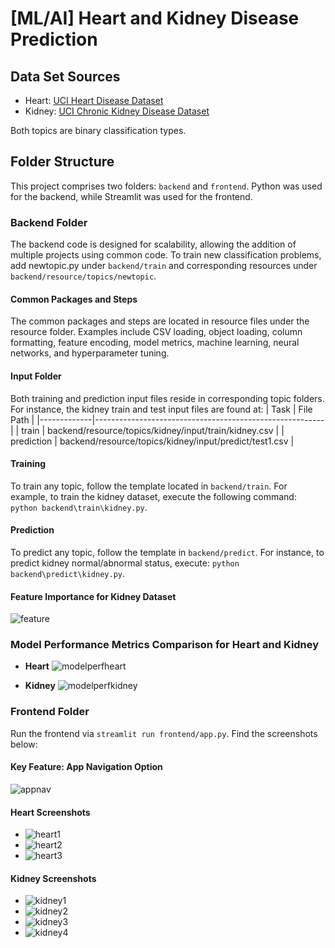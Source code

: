 # [ML/AI] Heart and Kidney Disease Prediction

## Data Set Sources
- Heart: [UCI Heart Disease Dataset](https://archive.ics.uci.edu/dataset/45/heart+disease)
- Kidney: [UCI Chronic Kidney Disease Dataset](https://archive.ics.uci.edu/dataset/336/chronic+kidney+disease)

Both topics are binary classification types.

## Folder Structure
This project comprises two folders: `backend` and `frontend`. Python was used for the backend, while Streamlit was used for the frontend.

### Backend Folder
The backend code is designed for scalability, allowing the addition of multiple projects using common code. To train new classification problems, add newtopic.py under `backend/train` and corresponding resources under `backend/resource/topics/newtopic`.

#### Common Packages and Steps
The common packages and steps are located in resource files under the resource folder. Examples include CSV loading, object loading, column formatting, feature encoding, model metrics, machine learning, neural networks, and hyperparameter tuning.

#### Input Folder
Both training and prediction input files reside in corresponding topic folders. For instance, the kidney train and test input files are found at:
| Task        | File Path                                               |
|-------------|---------------------------------------------------------|
| train       | backend/resource/topics/kidney/input/train/kidney.csv   |
| prediction  | backend/resource/topics/kidney/input/predict/test1.csv  |

#### Training
To train any topic, follow the template located in `backend/train`. For example, to train the kidney dataset, execute the following command: `python backend\train\kidney.py`.

#### Prediction
To predict any topic, follow the template in `backend/predict`. For instance, to predict kidney normal/abnormal status, execute: `python backend\predict\kidney.py`.

#### Feature Importance for Kidney Dataset
  ![feature](https://github.com/iamjr15/Heart-and-Kidney-Disease-Prediction/assets/48449428/03e75f57-7c0c-4cae-861b-c44cd9de5d4c)

### Model Performance Metrics Comparison for Heart and Kidney
- **Heart**
  ![modelperfheart](https://github.com/iamjr15/Heart-and-Kidney-Disease-Prediction/assets/48449428/f3ff1bdd-4085-472c-a493-c7a923930658)
  
- **Kidney**
  ![modelperfkidney](https://github.com/iamjr15/Heart-and-Kidney-Disease-Prediction/assets/48449428/d43622ee-fcef-4328-b9d1-c443ca2dceea)

### Frontend Folder
Run the frontend via `streamlit run frontend/app.py`. Find the screenshots below:

#### Key Feature: App Navigation Option
![appnav](https://github.com/iamjr15/Heart-and-Kidney-Disease-Prediction/assets/48449428/d35bb6fb-dce8-4211-8eca-b6608941563a)


#### Heart Screenshots
- ![heart1](https://github.com/iamjr15/Heart-and-Kidney-Disease-Prediction/assets/48449428/92e2ce60-7d2a-45f7-9800-fa0e5f60177a)
- ![heart2](https://github.com/iamjr15/Heart-and-Kidney-Disease-Prediction/assets/48449428/4179653c-9709-4eff-92bf-755c612ee007)
- ![heart3](https://github.com/iamjr15/Heart-and-Kidney-Disease-Prediction/assets/48449428/f265ba9a-7a52-4b88-a5b5-ae8c01e81b2e)

#### Kidney Screenshots
- ![kidney1](https://github.com/iamjr15/Heart-and-Kidney-Disease-Prediction/assets/48449428/e1f0168f-83fa-4a28-a183-48fc8933d0fb)
- ![kidney2](https://github.com/iamjr15/Heart-and-Kidney-Disease-Prediction/assets/48449428/6c2c0885-f95c-48f4-9bba-d9e75d99e899)
- ![kidney3](https://github.com/iamjr15/Heart-and-Kidney-Disease-Prediction/assets/48449428/961d08ec-cba0-4959-9177-5f2c05af0e6b)
- ![kidney4](https://github.com/iamjr15/Heart-and-Kidney-Disease-Prediction/assets/48449428/e59a2166-d3d5-4483-ba21-97006a37e04a)
